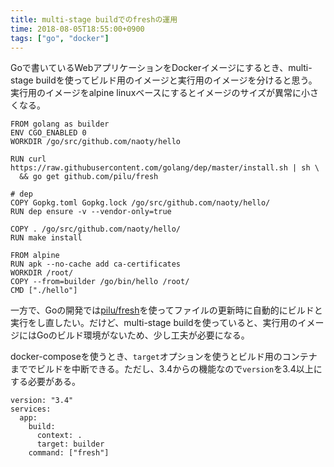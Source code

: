 ```yaml
---
title: multi-stage buildでのfreshの運用
time: 2018-08-05T18:55:00+0900
tags: ["go", "docker"]
---
```


Goで書いているWebアプリケーションをDockerイメージにするとき、multi-stage buildを使ってビルド用のイメージと実行用のイメージを分けると思う。実行用のイメージをalpine linuxベースにするとイメージのサイズが異常に小さくなる。

```
FROM golang as builder
ENV CGO_ENABLED 0
WORKDIR /go/src/github.com/naoty/hello

RUN curl https://raw.githubusercontent.com/golang/dep/master/install.sh | sh \
  && go get github.com/pilu/fresh

# dep
COPY Gopkg.toml Gopkg.lock /go/src/github.com/naoty/hello/
RUN dep ensure -v --vendor-only=true

COPY . /go/src/github.com/naoty/hello/
RUN make install

FROM alpine
RUN apk --no-cache add ca-certificates 
WORKDIR /root/
COPY --from=builder /go/bin/hello /root/
CMD ["./hello"]
```

一方で、Goの開発では[pilu/fresh](https://github.com/pilu/fresh)を使ってファイルの更新時に自動的にビルドと実行をし直したい。だけど、multi-stage buildを使っていると、実行用のイメージにはGoのビルド環境がないため、少し工夫が必要になる。

docker-composeを使うとき、`target`オプションを使うとビルド用のコンテナまででビルドを中断できる。ただし、3.4からの機能なので`version`を3.4以上にする必要がある。

```
version: "3.4"
services:
  app:
    build:
      context: .
      target: builder
    command: ["fresh"]
```

